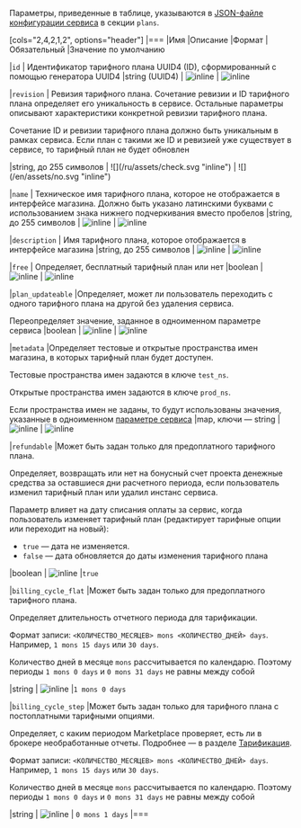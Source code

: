 Параметры, приведенные в таблице, указываются в [JSON-файле конфигурации сервиса](../../../manage-saas-apps/saas-add#service_config) в секции `plans`.

[cols="2,4,2,1,2", options="header"]
|===
|Имя
|Описание
|Формат
|Обязательный
|Значение по умолчанию

|`id`
|
Идентификатор тарифного плана UUID4 (ID), сформированный с помощью генератора UUID4
|string (UUID4)
| ![](/ru/assets/check.svg "inline")
| ![](/en/assets/no.svg "inline")

|`revision`
|
Ревизия тарифного плана. Сочетание ревизии и ID тарифного плана определяет его уникальность в сервисе. Остальные параметры описывают характеристики конкретной ревизии тарифного плана.

<err>

Сочетание ID и ревизии тарифного плана должно быть уникальным в рамках сервиса. Если план с такими же ID и ревизией уже существует в сервисе, то тарифный план не будет обновлен

</err>
|string, до 255 символов
| ![](/ru/assets/check.svg "inline")
| ![](/en/assets/no.svg "inline")

|`name`
|
Техническое имя тарифного плана, которое не отображается в интерфейсе магазина. Должно быть указано латинскими буквами с использованием знака нижнего подчеркивания вместо пробелов
|string, до 255 символов
| ![](/ru/assets/check.svg "inline")
| ![](/en/assets/no.svg "inline")

|`description`
|
Имя тарифного плана, которое отображается в интерфейсе магазина
|string, до 255 символов
| ![](/ru/assets/check.svg "inline")
| ![](/en/assets/no.svg "inline")

|`free`
|
Определяет, бесплатный тарифный план или нет
|boolean
| ![](/ru/assets/check.svg "inline")
| ![](/en/assets/no.svg "inline")

|`plan_updateable`
|Определяет, может ли пользователь переходить с одного тарифного плана на другой без удаления сервиса.

Переопределяет значение, заданное в одноименном параметре сервиса
|boolean
| ![](/en/assets/no.svg "inline")
| ![](/en/assets/no.svg "inline")

|`metadata`
|Определяет тестовые и открытые пространства имен магазина, в которых тарифный план будет доступен.

Тестовые пространства имен задаются в ключе `test_ns`.

Открытые пространства имен задаются в ключе `prod_ns`.

Если пространства имен не заданы, то будут использованы значения, указанные в одноименном [параметре сервиса](../saas-param)
|map, ключи — string
| ![](/en/assets/no.svg "inline")
| ![](/en/assets/no.svg "inline")

|`refundable`
|Может быть задан только для предоплатного тарифного плана.

Определяет, возвращать или нет на бонусный счет проекта денежные средства за оставшиеся дни расчетного периода, если пользователь изменил тарифный план или удалил инстанс сервиса.

Параметр влияет на дату списания оплаты за сервис, когда пользователь изменяет тарифный план (редактирует тарифные опции или переходит на новый):

* `true` — дата не изменяется.
* `false` — дата обновляется до даты изменения тарифного плана

|boolean
| ![](/en/assets/no.svg "inline")
|`true`

|`billing_cycle_flat`
|Может быть задан только для предоплатного тарифного плана.

Определяет длительность отчетного периода для тарификации.

Формат записи: `<КОЛИЧЕСТВО_МЕСЯЦЕВ> mons <КОЛИЧЕСТВО_ДНЕЙ> days`. Например, `1 mons 15 days` или `30 days`.

<info>

Количество дней в месяце `mons` рассчитывается по календарю. Поэтому периоды `1 mons 0 days` и `0 mons 31 days` не равны между собой

</info>

|string
| ![](/en/assets/no.svg "inline")
|`1 mons 0 days`

|`billing_cycle_step`
|Может быть задан только для тарифного плана с постоплатными тарифными опциями.

Определяет, с каким периодом Marketplace проверяет, есть ли в брокере необработанные отчеты. Подробнее — в разделе [Тарификация](/ru/tools-for-using-services/vendor-account/manage-apps/concepts/about#xaas_billing).

Формат записи: `<КОЛИЧЕСТВО_МЕСЯЦЕВ> mons <КОЛИЧЕСТВО_ДНЕЙ> days`. Например, `1 mons 15 days` или `30 days`.

<info>

Количество дней в месяце `mons` рассчитывается по календарю. Поэтому периоды `1 mons 0 days` и `0 mons 31 days` не равны между собой

</info>

|string
| ![](/en/assets/no.svg "inline")
|
`0 mons 1 days`
|===
